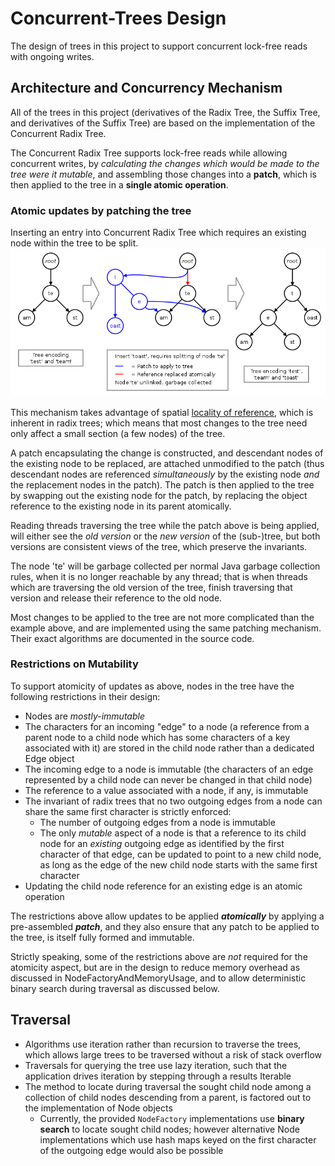 # Concurrent-Trees Design #

The design of trees in this project to support concurrent lock-free reads with ongoing writes.

## Architecture and Concurrency Mechanism ##
All of the trees in this project (derivatives of the Radix Tree, the Suffix Tree, and derivatives of the Suffix Tree) are based on the implementation of the Concurrent Radix Tree.

The Concurrent Radix Tree supports lock-free reads while allowing concurrent writes, by _calculating the changes which would be made to the tree were it mutable_, and assembling those changes into a **patch**, which is then applied to the tree in a **single atomic operation**.

### Atomic updates by patching the tree ###
Inserting an entry into Concurrent Radix Tree which requires an existing node within the tree to be split.
![tree-apply-patch.png](images/tree-apply-patch.png)

This mechanism takes advantage of spatial [locality of reference](http://en.wikipedia.org/wiki/Locality_of_reference), which is inherent in radix trees; which means that most changes to the tree need only affect a small section (a few nodes) of the tree.

A patch encapsulating the change is constructed, and descendant nodes of the existing node to be replaced, are attached unmodified to the patch (thus descendant nodes are referenced  _simultaneously_ by the existing node _and_ the replacement nodes in the patch). The patch is then applied to the tree by swapping out the existing node for the patch, by replacing the object reference to the existing node in its parent atomically.

Reading threads traversing the tree while the patch above is being applied, will either see the _old version_ or the _new version_ of the (sub-)tree, but both versions are consistent views of the tree, which preserve the invariants.

The node 'te' will be garbage collected per normal Java garbage collection rules, when it is no longer reachable by any thread; that is when threads which are traversing the old version of the tree, finish traversing that version and release their reference to the old node.

Most changes to be applied to the tree are not more complicated than the example above, and are implemented using the same patching mechanism. Their exact algorithms are documented in the source code.

### Restrictions on Mutability ###
To support atomicity of updates as above, nodes in the tree have the following restrictions in their design:
  * Nodes are _mostly-immutable_
  * The characters for an incoming "edge" to a node (a reference from a parent node to a child node which has some characters of a key associated with it) are stored in the child node rather than a dedicated Edge object
  * The incoming edge to a node is immutable (the characters of an edge represented by a child node can never be changed in that child node)
  * The reference to a value associated with a node, if any, is immutable
  * The invariant of radix trees that no two outgoing edges from a node can share the same first character is strictly enforced:
    * The number of outgoing edges from a node is immutable
    * The only _mutable_ aspect of a node is that a reference to its child node for an _existing_ outgoing edge as identified by the first character of that edge, can be updated to point to a new child node, as long as the edge of the new child node starts with the same first character
  * Updating the child node reference for an existing edge is an atomic operation

The restrictions above allow updates to be applied _**atomically**_ by applying a pre-assembled _**patch**_, and they also ensure that any patch to be applied to the tree, is itself fully formed and immutable.

Strictly speaking, some of the restrictions above are _not_ required for the atomicity aspect, but are in the design to reduce memory overhead as discussed in NodeFactoryAndMemoryUsage, and to allow deterministic binary search during traversal as discussed below.

## Traversal ##
  * Algorithms use iteration rather than recursion to traverse the trees, which allows large trees to be traversed without a risk of stack overflow
  * Traversals for querying the tree use lazy iteration, such that the application drives iteration by stepping through a results Iterable
  * The method to locate during traversal the sought child node among a collection of child nodes descending from a parent, is factored out to the implementation of Node objects
    * Currently, the provided `NodeFactory` implementations use **binary search** to locate sought child nodes; however alternative Node implementations which use hash maps keyed on the first character of the outgoing edge would also be possible